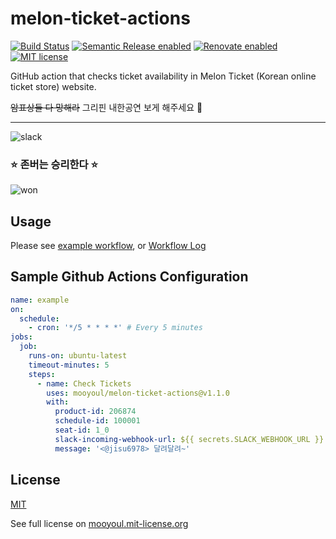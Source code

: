 # melon-ticket-actions

[![Build Status](https://github.com/mooyoul/melon-ticket-actions/workflows/workflow/badge.svg)](https://github.com/mooyoul/melon-ticket-actions/actions)
[![Semantic Release enabled](https://img.shields.io/badge/%20%20%F0%9F%93%A6%F0%9F%9A%80-semantic--release-e10079.svg)](https://github.com/semantic-release/semantic-release)
[![Renovate enabled](https://img.shields.io/badge/renovate-enabled-brightgreen.svg)](https://renovatebot.com/)
[![MIT license](http://img.shields.io/badge/license-MIT-blue.svg)](http://mooyoul.mit-license.org/)

GitHub action that checks ticket availability in Melon Ticket (Korean online ticket store) website.

~~암표상들 다 망해라~~ 그리핀 내한공연 보게 해주세요 🙏

-----

![slack](assets/slack.png)

### ⭐️ 존버는 승리한다 ⭐️

![won](assets/won.jpg)

## Usage

Please see [example workflow](https://github.com/mooyoul/melon-ticket-actions/blob/1c5a56b9cdd594051d856c16b020f0c5835f6955/.github/workflows/example.yml), or [Workflow Log](https://github.com/mooyoul/melon-ticket-actions/actions?query=workflow%3Aexample) 

## Sample Github Actions Configuration 

```yaml
name: example
on:
  schedule:
    - cron: '*/5 * * * *' # Every 5 minutes
jobs:
  job:
    runs-on: ubuntu-latest
    timeout-minutes: 5
    steps:
      - name: Check Tickets
        uses: mooyoul/melon-ticket-actions@v1.1.0
        with:
          product-id: 206874
          schedule-id: 100001
          seat-id: 1_0
          slack-incoming-webhook-url: ${{ secrets.SLACK_WEBHOOK_URL }}
          message: '<@jisu6978> 달려달려~'
```

## License

[MIT](LICENSE)

See full license on [mooyoul.mit-license.org](http://mooyoul.mit-license.org/)
